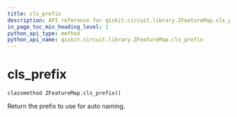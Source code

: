 ```yaml
---
title: cls_prefix
description: API reference for qiskit.circuit.library.ZFeatureMap.cls_prefix
in_page_toc_min_heading_level: 1
python_api_type: method
python_api_name: qiskit.circuit.library.ZFeatureMap.cls_prefix
---
```


# cls\_prefix

<span id="qiskit.circuit.library.ZFeatureMap.cls_prefix" />

`classmethod ZFeatureMap.cls_prefix()`

Return the prefix to use for auto naming.

